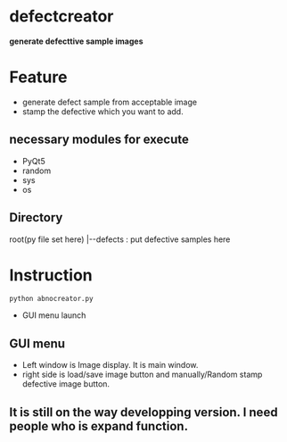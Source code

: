 # defectcreator
**generate defecttive  sample images**

# Feature
- generate defect sample from acceptable image
- stamp the defective which you want to add.

## necessary modules for execute
- PyQt5
- random
- sys
- os

## Directory
root(py file set here)
|--defects : put defective samples here


# Instruction

```
python abnocreator.py

```
- GUI menu launch

## GUI menu  
- Left window is Image display. It is main window.
- right side is load/save image button and manually/Random stamp defective image button.


## It is still on the way developping version. I need people who is expand function.
